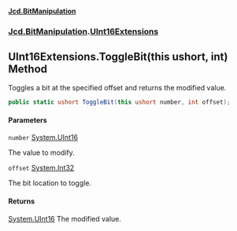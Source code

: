 #### [Jcd.BitManipulation](index 'index')
### [Jcd.BitManipulation](Jcd.BitManipulation 'Jcd.BitManipulation').[UInt16Extensions](Jcd.BitManipulation.UInt16Extensions 'Jcd.BitManipulation.UInt16Extensions')

## UInt16Extensions.ToggleBit(this ushort, int) Method

Toggles a bit at the specified offset and returns the modified value.

```csharp
public static ushort ToggleBit(this ushort number, int offset);
```
#### Parameters

<a name='Jcd.BitManipulation.UInt16Extensions.ToggleBit(thisushort,int).number'></a>

`number` [System.UInt16](https://docs.microsoft.com/en-us/dotnet/api/System.UInt16 'System.UInt16')

The value to modify.

<a name='Jcd.BitManipulation.UInt16Extensions.ToggleBit(thisushort,int).offset'></a>

`offset` [System.Int32](https://docs.microsoft.com/en-us/dotnet/api/System.Int32 'System.Int32')

The bit location to toggle.

#### Returns
[System.UInt16](https://docs.microsoft.com/en-us/dotnet/api/System.UInt16 'System.UInt16')
The modified value.
